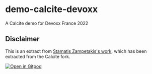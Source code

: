 # demo-calcite-devoxx
A Calcite demo for Devoxx France 2022

## Disclaimer

This is an extract from [Stamatis Zampetakis's work](https://www.youtube.com/watch?v=p1O3E33FIs8), which has been extracted from the Calcite fork.

[![Open in Gitpod](https://gitpod.io/button/open-in-gitpod.svg)](https://gitpod.io/#https://github.com/PierreZ/demo-calcite-devoxx)